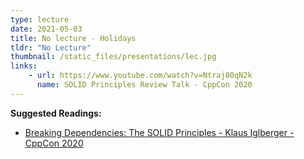 ```yaml
---
type: lecture
date: 2021-05-03
title: No lecture - Holidays
tldr: "No Lecture"
thumbnail: /static_files/presentations/lec.jpg
links: 
    - url: https://www.youtube.com/watch?v=Ntraj80qN2k
      name: SOLID Principles Review Talk - CppCon 2020
---
```

**Suggested Readings:**
- [Breaking Dependencies: The SOLID Principles - Klaus Iglberger - CppCon 2020](https://www.youtube.com/watch?v=Ntraj80qN2k)